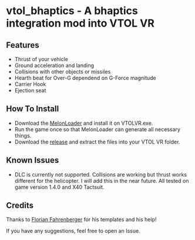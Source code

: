 # vtol_bhaptics - A bhaptics integration mod into VTOL VR
## Features

* Thrust of your vehicle
* Ground acceleration and landing
* Collisions with other objects or missiles
* Hearth beat for Over-G dependend on G-Force magnitude
* Carrier Hook
* Ejection seat

## How To Install

* Download the [MelonLoader](https://melonwiki.xyz/) and install it on VTOLVR.exe.
* Run the game once so that MelonLoader can generate all necessary things.
* Download the [release](https://github.com/McFredward/vtol_bhaptics/releases/tag/release) and extract the files into your VTOL VR folder.

## Known Issues
* DLC is currently not supported. Collisions are working but thrust works different for the helicopter. I will add this in the near future. All tested on game version 1.4.0 and X40 Tactsuit.

## Credits
Thanks to [Florian Fahrenberger](https://github.com/floh-bhaptics) for his templates and his help!

If you have any suggestions, feel free to open an Issue.
